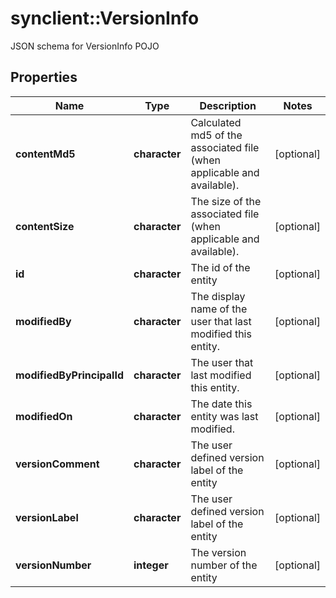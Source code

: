 # synclient::VersionInfo

JSON schema for VersionInfo POJO
## Properties
Name | Type | Description | Notes
------------ | ------------- | ------------- | -------------
**contentMd5** | **character** | Calculated md5 of the associated file (when applicable and available). | [optional] 
**contentSize** | **character** | The size of the associated file (when applicable and available). | [optional] 
**id** | **character** | The id of the entity | [optional] 
**modifiedBy** | **character** | The display name of the user that last modified this entity. | [optional] 
**modifiedByPrincipalId** | **character** | The user that last modified this entity. | [optional] 
**modifiedOn** | **character** | The date this entity was last modified. | [optional] 
**versionComment** | **character** | The user defined version label of the entity | [optional] 
**versionLabel** | **character** | The user defined version label of the entity | [optional] 
**versionNumber** | **integer** | The version number of the entity | [optional] 


